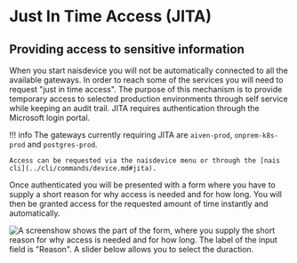 # Just In Time Access (JITA)

## Providing access to sensitive information

When you start naisdevice you will not be automatically connected to all the available gateways. In order to reach some of the services you will need to request "just in time access". The purpose of this mechanism is to provide temporary access to selected production environments through self service while keeping an audit trail. JITA requires authentication through the Microsoft login portal.

!!! info
    The gateways currently requiring JITA are `aiven-prod`, `onprem-k8s-prod` and `postgres-prod`.

    Access can be requested via the naisdevice menu or through the [nais cli](../cli/commands/device.md#jita).

Once authenticated you will be presented with a form where you have to supply a short reason for why access is needed and for how long. You will then be granted access for the requested amount of time instantly and automatically.

![A screenshow shows the part of the form, where you supply the short reason for why access is needed and for how long. The label of the input field is "Reason". A slider below allows you to select the duraction.](../assets/jita_portal.png)


